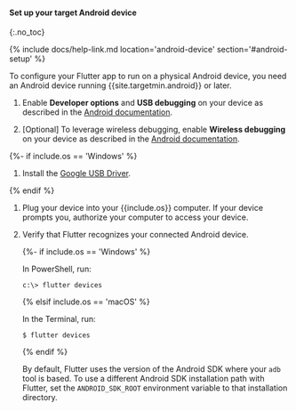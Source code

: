 #### Set up your target Android device
{:.no_toc}

{% include docs/help-link.md location='android-device' section='#android-setup' %}

To configure your Flutter app to run on a physical Android device,
you need an Android device running {{site.targetmin.android}} or later.

1. Enable **Developer options** and **USB debugging** on your device
   as described in the
   [Android documentation]({{site.android-dev}}/studio/debug/dev-options).

1. [Optional] To leverage wireless debugging,
   enable **Wireless debugging** on your device as described in the
   [Android documentation]({{site.android-dev}}/studio/run/device#wireless).

{%- if include.os == 'Windows' %}

1. Install the [Google USB Driver]({{site.android-dev}}/studio/run/win-usb).

{% endif %}

1. Plug your device into your {{include.os}} computer.
   If your device prompts you, authorize your computer to access your device.

1. Verify that Flutter recognizes your connected Android device.

   {%- if include.os == 'Windows' %}

   In PowerShell, run:

   ```console
   c:\> flutter devices
   ```

   {% elsif include.os == 'macOS' %}

   In the Terminal, run:

   ```console
   $ flutter devices
   ```

   {% endif %}

   By default, Flutter uses the version of the Android
   SDK where your `adb` tool is based.
   To use a different Android SDK installation path with Flutter,
   set the `ANDROID_SDK_ROOT` environment variable
   to that installation directory.
